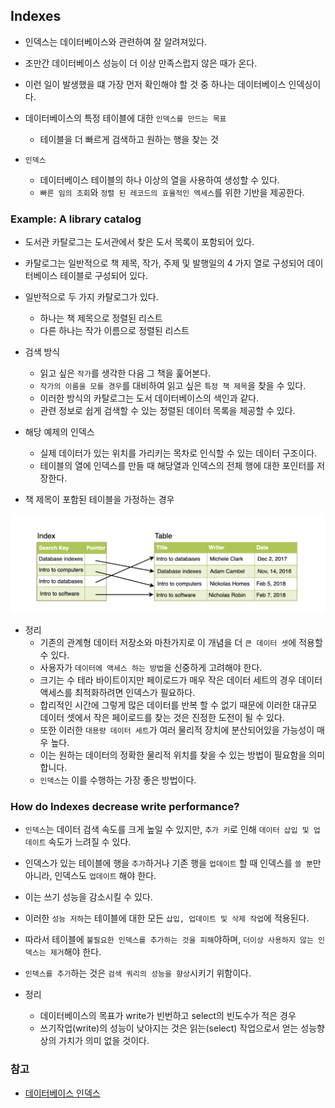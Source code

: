 ## Indexes
- 인덱스는 데이터베이스와 관련하여 잘 알려져있다.
- 조만간 데이터베이스 성능이 더 이상 만족스럽지 않은 때가 온다.
- 이런 일이 발생했을 떄 가장 먼저 확인해야 할 것 중 하나는 데이터베이스 인덱싱이다.

- 데이터베이스의 특정 테이블에 대한 `인덱스를 만드는 목표`
    - 테이블을 더 빠르게 검색하고 원하는 행을 찾는 것
- `인덱스`
    - 데이터베이스 테이블의 하나 이상의 열을 사용하여 생성할 수 있다.
    - `빠른 임의 조회`와 `정렬 된 레코드의 효율적인 엑세스`를 위한 기반을 제공한다.

### Example: A library catalog
- 도서관 카탈로그는 도서관에서 찾은 도서 목록이 포함되어 있다.
- 카탈로그는 일반적으로 책 제목, 작가, 주제 및 발행일의 4 가지 열로 구성되어 데이터베이스 테이블로 구성되어 있다.

- 일반적으로 두 가지 카탈로그가 있다.
    - 하나는 책 제목으로 정렬된 리스트
    - 다른 하나는 작가 이름으로 정렬된 리스트
    
- 검색 방식
    - 읽고 싶은 `작가`를 생각한 다음 그 책을 훑어본다. 
    - `작가의 이름을 모를 경우`를 대비하여 읽고 싶은 `특정 책 제목`을 찾을 수 있다.
    - 이러한 방식의 카탈로그는 도서 데이터베이스의 색인과 같다.
    - 관련 정보로 쉽게 검색할 수 있는 정렬된 데이터 목록을 제공할 수 있다.

- 해당 예제의 인덱스
    - 실제 데이터가 있는 위치를 가리키는 목차로 인식할 수 있는 데이터 구조이다.
    - 테이블의 열에 인덱스를 만들 때 해당열과 인덱스의 전체 행에 대한 포인터를 저장한다.

- 책 제목이 포함된 테이블을 가정하는 경우

![인덱싱](../img/index.png)

- 정리
    - 기존의 관계형 데이터 저장소와 마찬가지로 이 개념을 더 `큰 데이터 셋`에 적용할 수 있다.
    - 사용자가 `데이터에 액세스 하는 방법`을 신중하게 고려해야 한다.
    - 크기는 수 테라 바이트이지만 페이로드가 매우 작은 데이터 세트의 경우 데이터 액세스를 최적화하려면 인덱스가 필요하다.
    - 합리적인 시간에 그렇게 많은 데이터를 반복 할 수 없기 때문에 이러한 대규모 데이터 셋에서 작은 페이로드를 찾는 것은 진정한 도전이 될 수 있다.
    - 또한 이러한 `대용량 데이터 세트`가 여러 물리적 장치에 분산되어있을 가능성이 매우 높다.
    - 이는 원하는 데이터의 정확한 물리적 위치를 찾을 수 있는 방법이 필요함을 의미합니다. 
    - `인덱스`는 이를 수행하는 가장 좋은 방법이다.

### How do Indexes decrease write performance?
- `인덱스`는 데이터 검색 속도를 크게 높일 수 있지만, `추가 키`로 인해 `데이터 삽입 및 업데이트` 속도가 느려질 수 있다.

- 인덱스가 있는 테이블에 행을 `추가`하거나 기존 행을 `업데이트` 할 때 인덱스를 `쓸 뿐`만아니라, 인덱스도 `업데이트` 해야 한다.
- 이는 쓰기 성능을 감소시킬 수 있다.
- 이러한 `성능 저하`는 테이블에 대한 모든 `삽입, 업데이트 및 삭제 작업`에 적용된다.
- 따라서 테이블에 `불필요한 인덱스를 추가하는 것을 피해`야하며, `더이상 사용하지 않는 인덱스는 제거`해야 한다.

- `인덱스를 추가`하는 것은 `검색 쿼리의 성능을 향상`시키기 위함이다.

- 정리
    - 데이터베이스의 목표가 write가 빈번하고 select의 빈도수가 적은 경우 
    - 쓰기작업(write)의 성능이 낮아지는 것은 읽는(select) 작업으로서 얻는 성능향상의 가치가 의미 없을 것이다.

### 참고
- [데이터베이스 인덱스](https://en.wikipedia.org/wiki/Database_index)
